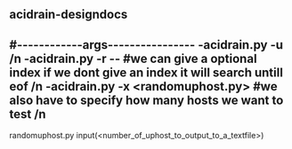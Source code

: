 ## acidrain-designdocs
#------------args----------------
-acidrain.py -u <ip> /n
-acidrain.py -r <wordlist> --<index> #we can give a optional index if we dont give an index it will search untill eof /n
-acidrain.py -x <randomuphost.py> #we also have to specify how many hosts we want to test /n
-------------------------------
randomuphost.py
input(<number_of_uphost_to_output_to_a_textfile>)
